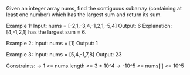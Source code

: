 Given an integer array nums, find the contiguous subarray (containing at least one number) which has the largest sum and return its sum.

Example 1:
Input: nums = [-2,1,-3,4,-1,2,1,-5,4]
Output: 6
Explanation: [4,-1,2,1] has the largest sum = 6.

Example 2:
Input: nums = [1]
Output: 1

Example 3:
Input: nums = [5,4,-1,7,8]
Output: 23
 
Constraints:
-> 1 <= nums.length <= 3 * 10^4
-> -10^5 <= nums[i] <= 10^5
 